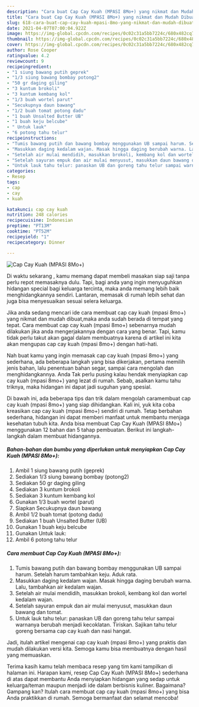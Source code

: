 ```yaml
---
description: "Cara buat Cap Cay Kuah (MPASI 8Mo+) yang nikmat dan Mudah Dibuat"
title: "Cara buat Cap Cay Kuah (MPASI 8Mo+) yang nikmat dan Mudah Dibuat"
slug: 618-cara-buat-cap-cay-kuah-mpasi-8mo-yang-nikmat-dan-mudah-dibuat
date: 2021-04-07T07:00:04.922Z
image: https://img-global.cpcdn.com/recipes/0c02c31a5bb7224c/680x482cq70/cap-cay-kuah-mpasi-8mo-foto-resep-utama.jpg
thumbnail: https://img-global.cpcdn.com/recipes/0c02c31a5bb7224c/680x482cq70/cap-cay-kuah-mpasi-8mo-foto-resep-utama.jpg
cover: https://img-global.cpcdn.com/recipes/0c02c31a5bb7224c/680x482cq70/cap-cay-kuah-mpasi-8mo-foto-resep-utama.jpg
author: Rose Cooper
ratingvalue: 4.2
reviewcount: 9
recipeingredient:
- "1 siung bawang putih geprek"
- "1/3 siung bawang bombay potong2"
- "50 gr daging giling"
- "3 kuntum brokoli"
- "3 kuntum kembang kol"
- "1/3 buah wortel parut"
- "Secukupnya daun bawang"
- "1/2 buah tomat potong dadu"
- "1 buah Unsalted Butter UB"
- "1 buah keju belcube"
- " Untuk lauk"
- "6 potong tahu telur"
recipeinstructions:
- "Tumis bawang putih dan bawang bombay menggunakan UB sampai harum. Setelah harum tambahkan keju. Aduk rata."
- "Masukkan daging kedalam wajan. Masak hingga daging berubah warna. Lalu, tambahkan air kedalam wajan."
- "Setelah air mulai mendidih, masukkan brokoli, kembang kol dan wortel kedalam wajan."
- "Setelah sayuran empuk dan air mulai menyusut, masukkan daun bawang dan tomat."
- "Untuk lauk tahu telur: panaskan UB dan goreng tahu telur sampai warnanya berubah menjadi kecoklatan. Tiriskan. Sajikan tahu telur goreng bersama cap cay kuah dan nasi hangat."
categories:
- Resep
tags:
- cap
- cay
- kuah

katakunci: cap cay kuah 
nutrition: 248 calories
recipecuisine: Indonesian
preptime: "PT13M"
cooktime: "PT52M"
recipeyield: "1"
recipecategory: Dinner

---
```



![Cap Cay Kuah (MPASI 8Mo+)](https://img-global.cpcdn.com/recipes/0c02c31a5bb7224c/680x482cq70/cap-cay-kuah-mpasi-8mo-foto-resep-utama.jpg)

Di waktu  sekarang , kamu memang dapat membeli masakan siap saji tanpa perlu repot memasaknya dulu. Tapi, bagi anda yang ingin menyuguhkan hidangan special bagi keluarga tercinta, maka anda memang lebih baik menghidangkannya sendiri. Lantaran, memasak di rumah lebih sehat dan juga bisa menyesuaikan sesuai selera keluarga.

Jika anda sedang mencari ide cara membuat cap cay kuah (mpasi 8mo+) yang nikmat dan mudah dibuat,maka anda sudah berada di tempat yang tepat. Cara membuat cap cay kuah (mpasi 8mo+)  sebenarnya mudah dilakukan jika anda mengerjakannya dengan cara yang benar. Tapi, kamu tidak perlu takut akan gagal dalam membuatnya 
karena di artikel ini kita akan mengupas cap cay kuah (mpasi 8mo+) dengan hati-hati.  



Nah buat kamu yang ingin memasak cap cay kuah (mpasi 8mo+) yang sederhana, ada beberapa langkah yang bisa dikerjakan, pertama memilih jenis bahan, lalu penentuan bahan segar, sampai cara mengolah dan menghidangkannya. Anda Tak perlu pusing kalau hendak menyiapkan cap cay kuah (mpasi 8mo+) yang lezat di rumah. Sebab, asalkan kamu  tahu triknya, maka hidangan ini dapat jadi suguhan yang spesial.

Di bawah ini, ada beberapa tips dan trik dalam mengolah caramembuat cap cay kuah (mpasi 8mo+) yang siap dihidangkan. Kali ini, yuk kita coba kreasikan cap cay kuah (mpasi 8mo+) sendiri di rumah. Tetap berbahan sederhana, hidangan ini dapat memberi manfaat untuk membantu menjaga kesehatan tubuh kita. Anda bisa membuat Cap Cay Kuah (MPASI 8Mo+) menggunakan 12 bahan dan 5 tahap pembuatan. Berikut ini langkah-langkah dalam membuat hidangannya.

<!--inarticleads1-->

##### Bahan-bahan dan bumbu yang diperlukan untuk menyiapkan Cap Cay Kuah (MPASI 8Mo+):

1. Ambil 1 siung bawang putih (geprek)
1. Sediakan 1/3 siung bawang bombay (potong2)
1. Sediakan 50 gr daging giling
1. Sediakan 3 kuntum brokoli
1. Sediakan 3 kuntum kembang kol
1. Gunakan 1/3 buah wortel (parut)
1. Siapkan Secukupnya daun bawang
1. Ambil 1/2 buah tomat (potong dadu)
1. Sediakan 1 buah Unsalted Butter (UB)
1. Gunakan 1 buah keju belcube
1. Gunakan  Untuk lauk:
1. Ambil 6 potong tahu telur




<!--inarticleads2-->

##### Cara membuat Cap Cay Kuah (MPASI 8Mo+):

1. Tumis bawang putih dan bawang bombay menggunakan UB sampai harum. Setelah harum tambahkan keju. Aduk rata.
1. Masukkan daging kedalam wajan. Masak hingga daging berubah warna. Lalu, tambahkan air kedalam wajan.
1. Setelah air mulai mendidih, masukkan brokoli, kembang kol dan wortel kedalam wajan.
1. Setelah sayuran empuk dan air mulai menyusut, masukkan daun bawang dan tomat.
1. Untuk lauk tahu telur: panaskan UB dan goreng tahu telur sampai warnanya berubah menjadi kecoklatan. Tiriskan. Sajikan tahu telur goreng bersama cap cay kuah dan nasi hangat.




Jadi, itulah artikel mengenai  cap cay kuah (mpasi 8mo+)  yang praktis dan mudah dilakukan versi kita. Semoga kamu bisa membuatnya dengan hasil yang memuaskan. 

Terima kasih kamu telah membaca resep yang tim kami tampilkan di halaman ini. Harapan kami, resep  Cap Cay Kuah (MPASI 8Mo+) sederhana di atas dapat membantu Anda menyiapkan hidangan yang sedap untuk keluarga/teman maupun menjadi ide dalam berbisnis kuliner. Bagaimana? Gampang kan? Itulah cara membuat cap cay kuah (mpasi 8mo+) yang bisa Anda praktikkan di rumah. Semoga bermanfaat dan selamat mencoba!

